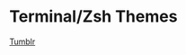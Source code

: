 Terminal/Zsh Themes
==============

[Tumblr][tumblr]

[tumblr]:https://github.com/mattbischoff/tumblr-terminal-theme
